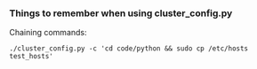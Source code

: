 ### Things to remember when using cluster_config.py


Chaining commands:

```
./cluster_config.py -c 'cd code/python && sudo cp /etc/hosts test_hosts'
```
